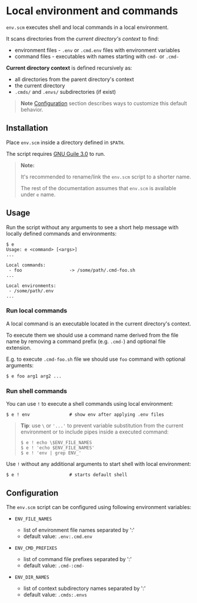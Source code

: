 # Local `e`nvironment and commands

`env.scm` executes shell and local commands in a local environment.

It scans directories from the *current directory's context* to find:
- environment files - `.env` or `.cmd.env` files with environment variables
- command files - executables with names starting with `cmd-` or `.cmd-`

**Current directory context** is defined recursively as:
- all directories from the parent directory's context
- the current directory
- `.cmds/` and `.envs/` subdirectories (if exist)


> **Note** [Configuration](#configuration) section describes ways to customize
> this default behavior.


## Installation

Place `env.scm` inside a directory defined in `$PATH`.

The script requires [GNU Guile 3.0](https://www.gnu.org/software/guile) to run.

> **Note:**
>
> It's recommended to rename/link the `env.scm` script to a shorter name.
>
> The rest of the documentation assumes that `env.scm` is available under `e` name.


## Usage

Run the script without any arguments to see a short help message
with locally defined commands and environments:

```
$ e
Usage: e <command> [<args>]
...

Local commands:
 - foo                  -> /some/path/.cmd-foo.sh
...

Local environments:
 - /some/path/.env
...
```


### Run local commands

A local command is an executable located in the current directory's context.

To execute them we should use a command name derived from the file name
by removing a command prefix (e.g. `.cmd-`) and optional file extension.

E.g. to execute `.cmd-foo.sh` file we should use `foo` command with optional arguments:

```
$ e foo arg1 arg2 ...
```



### Run shell commands

You can use `!` to execute a shell commands using local environment:

```
$ e ! env               # show env after applying .env files
```

> **Tip**: use `\` or `'...'` to prevent variable substitution
> from the current environment
> or to include pipes inside a executed command:
>
> ```
> $ e ! echo \$ENV_FILE_NAMES
> $ e ! 'echo $ENV_FILE_NAMES'
> $ e ! 'env | grep ENV_'
> ```

Use `!` without any additional arguments to start shell with local environment:

```
$ e !                   # starts default shell
```


## Configuration

The `env.scm` script can be configured using following environment variables:

- `ENV_FILE_NAMES`
  - list of environment file names separated by ':'
  - default value: `.env:.cmd.env`

- `ENV_CMD_PREFIXES`
  - list of command file prefixes separated by ':'
  - default value: `.cmd-:cmd-`

- `ENV_DIR_NAMES`
  - list of context subdirectory names separated by ':'
  - default value: `.cmds:.envs`
